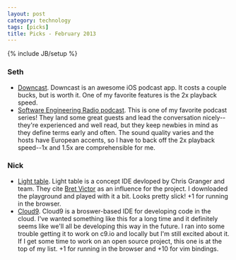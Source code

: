 ```yaml
---
layout: post
category: technology
tags: [picks]
title: Picks - February 2013
---
```

{% include JB/setup %}

### Seth
 - [Downcast](http://www.downcastapp.com/). Downcast is an awesome iOS podcast app. It costs a couple bucks, but is worth it. One of my favorite features is the 2x playback speed.
 - [Software Engineering Radio podcast](http://www.se-radio.net/). This is one of my favorite podcast series! They land some great guests and lead the conversation nicely--they're experienced and well read, but they keep newbies in mind as they define terms early and often. The sound quality varies and the hosts have European accents, so I have to back off the 2x playback speed--1x and 1.5x are comprehensible for me.

### Nick
 - [Light table](http://www.chris-granger.com/2012/04/12/light-table---a-new-ide-concept/). Light table is a concept IDE devloped by Chris Granger and team. They cite [Bret Victor](http://worrydream.com/) as an influence for the project. I downloaded the playground and played with it a bit. Looks pretty slick! +1 for running in the browser.
 - [Cloud9](https://c9.io/). Cloud9 is a broswer-based IDE for developing code in the cloud. I've wanted something like this for a long time and it definitely seems like we'll all be developing this way in the future. I ran into some trouble getting it to work on c9.io and locally but I'm still excited about it. If I get some time to work on an open source project, this one is at the top of my list. +1 for running in the browser and +10 for vim bindings. 

